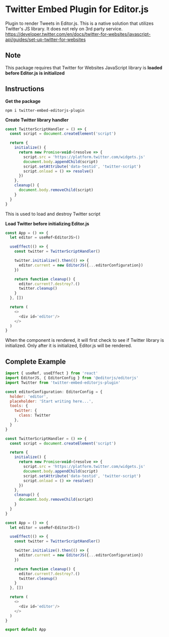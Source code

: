 # Twitter Embed Plugin for Editor.js

Plugin to render Tweets in Editor.js. This is a native solution that utilizes Twitter's JS library. It does not rely on 3rd party service. https://developer.twitter.com/en/docs/twitter-for-websites/javascript-api/guides/set-up-twitter-for-websites

## Note

This package requires that Twitter for Websites JavaScript library is **loaded before Editor.js is initialized**

## Instructions

**Get the package**

```shell
npm i twitter-embed-editorjs-plugin
```

**Create Twitter library handler**

```JavaScript
const TwitterScriptHandler = () => {
  const script = document.createElement('script')

  return {
    initialize() {
      return new Promise<void>(resolve => {
        script.src = 'https://platform.twitter.com/widgets.js'
        document.body.appendChild(script)
        script.setAttribute('data-testid', 'twitter-script')
        script.onload = () => resolve()
      })
    },
    cleanup() {
      document.body.removeChild(script)
    }
  }
}
```
This is used to load and destroy Twitter script

**Load Twitter before initializing Editor.js**
```JavaScript
const App = () => {
  let editor = useRef<EditorJS>()

  useEffect(() => {
    const twitter = TwitterScriptHandler()

    twitter.initialize().then(() => {
      editor.current = new EditorJS({...editorConfiguration})
    })

    return function cleanup() {
      editor.current?.destroy?.()
      twitter.cleanup()
    }
  }, [])

  return (
    <>
      <div id='editor'/>
    </>
  )
}
```
When the component is rendered, it will first check to see if Twitter library is initialized. Only after it is initialized, Editor.js will be rendered.

## Complete Example

```javascript
import { useRef, useEffect } from 'react'
import EditorJS, { EditorConfig } from '@editorjs/editorjs'
import Twitter from 'twitter-embed-editorjs-plugin'

const editorConfiguration: EditorConfig = {
  holder: 'editor',
  placeholder: 'Start writing here...',
  tools: {
    twitter: {
      class: Twitter
    },
  }
}

const TwitterScriptHandler = () => {
  const script = document.createElement('script')

  return {
    initialize() {
      return new Promise<void>(resolve => {
        script.src = 'https://platform.twitter.com/widgets.js'
        document.body.appendChild(script)
        script.setAttribute('data-testid', 'twitter-script')
        script.onload = () => resolve()
      })
    },
    cleanup() {
      document.body.removeChild(script)
    }
  }
}

const App = () => {
  let editor = useRef<EditorJS>()

  useEffect(() => {
    const twitter = TwitterScriptHandler()

    twitter.initialize().then(() => {
      editor.current = new EditorJS({...editorConfiguration})
    })

    return function cleanup() {
      editor.current?.destroy?.()
      twitter.cleanup()
    }
  }, [])

  return (
    <>
      <div id='editor'/>
    </>
  )
}

export default App
```
